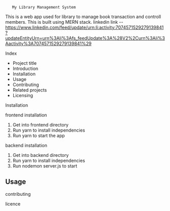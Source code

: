        My Library Management System
       
This is a web app used for library to manage book transaction and controll members. This is built using MERN stack.
    linkedin link --https://www.linkedin.com/feed/update/urn:li:activity:7074571529279139841?updateEntityUrn=urn%3Ali%3Afs_feedUpdate%3A%28V2%2Curn%3Ali%3Aactivity%3A7074571529279139841%29

Index
  - Project title
  - Introduction
  - Installation
  - Usage
  - Contributing
  - Related projects
  - Licensing
  
Installation

frontend installation
1. Get into frontend directory
2. Run yarn to install independencies
3. Run yarn to start the app

backend installation
1. Get into backend directory
2. Run yarn to install independencies
3. Run nodemon server.js to start


Usage
   -
contributing

licence

